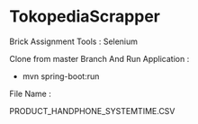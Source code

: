 # TokopediaScrapper
Brick Assignment
Tools :
Selenium

Clone from master Branch And
Run Application :
 - mvn spring-boot:run

File Name :

PRODUCT_HANDPHONE_SYSTEMTIME.CSV

